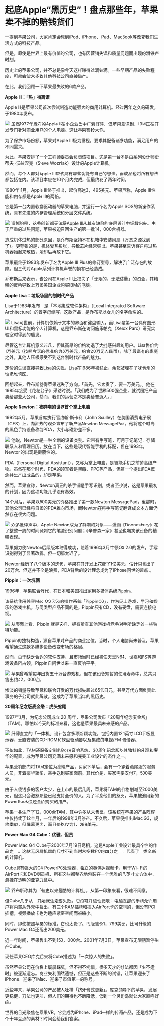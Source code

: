 # 起底Apple“黑历史”！盘点那些年，苹果卖不掉的赔钱货们

一提到苹果公司，大家肯定会想到iPod、iPhone、iPad、MacBook等改变我们生活方式的科技产品。

但是，即使是世界上最有价值的公司，也有因营销失误和质量问题而出现的滑铁卢时刻。

历史上的苹果公司，并不总是像今天这样赚得盆满钵满。一些早期产品的失败程度，可能会使大多数其他科技公司直接破产。

在此，我们回顾一下苹果最失败的6款产品。

**Apple III：「热」得离谱**

Apple III是苹果公司首次尝试制造功能强大的商用计算机。经过两年之久的研发，于1980年发布。

![](https://inews.gtimg.com/newsapp_bt/0/15626533837/1000)
虽然1977年发布的Apple II在小企业当中广受好评，但苹果意识到，IBM正在开发专门针对商业用户的个人电脑。这让苹果警铃大作。

为了保护市场份额，苹果对Apple III极为重视，要求其配备诸多功能，满足用户的不同需求。

为此，苹果安排了一个工程师委员会负责该项目。这是第一台不是由系列设计师史蒂夫 ·沃兹涅克（Steve Wozniak）设计的Apple计算机。

然而，每个人都对Apple III应该具有哪些功能有自己的想法，而成品也将所有想法都包括在内。该项目本应在10个月内完成，但最终花了两年时间。

1980年11月，Apple III终于推出，起价高达3，495美元。苹果声称，Apple III性能和内存都是Apple II的两倍。

它是第一台内置软盘驱动器的苹果电脑，并运行一个名为Apple SOS的新操作系统，具有先进的内存管理系统和分层文件系统。

![](https://inews.gtimg.com/newsapp_bt/0/15626533838/1000)
遗憾的是，这些创新都无法将Apple III从其有缺陷的底层设计中拯救出来。由于严重的过热问题，苹果被迫召回生产的第一批14，000台机器。

造成机体过热的部分原因，是乔布斯坚持不在机箱中安装风扇（万恶之源找到了）。更夸张的是，机体受热膨胀，导致芯片经常弹出。苹果甚至告诉客户将过热机器抬起来散热，冷却后再放下它。

苹果最终于1983年发布了名为Apple III Plus的修订型号，解决了广泛存在的故障。但三代对Apple系列计算机声誉的损害已经造成。

乔布斯后来表示，该公司在Apple III上损失了「无限的，无法估量」的资金，其糟糕的反响导致上万家美国企业购买IBM的电脑。

**Apple Lisa：垃圾场里的划时代产品**

Lisa于1983年发布，是「本地集成软件架构」（Local Integrated Software
Architecture）的首字母缩写。这款产品，是乔布斯以女儿的名字命名的。

![](https://inews.gtimg.com/newsapp_bt/0/15626533901/1000)
Lisa问世前，计算机依赖于文本的界面和键盘输入，而Lisa是第一台具有图形UI和鼠标功能的个人计算机，这是乔布斯在访问施乐帕克（Xerox
Parc）研究实验室时得到的启发。

尽管这台计算机意义非凡，但其高昂的价格劝退了大批感兴趣的用户。Lisa售价约1万美元（按照今天的标准约为3万美元，约合20万元人民币），除了最富有的家庭之外，其他人压根感受不到这台划时代产品的魅力。

定价的失误直接导致Lisa的失败。Lisa在1986年被终止，余货被埋在了犹他州的垃圾堆填区。

回想起来，乔布斯觉得苹果迷失了方向。「首先，它太贵了，要一万美元，」他在1985年接受《花花公子》采访时说。「我们成为了世界500强企业，就试图把产品卖给那些大公司，然而，我们的运营之本是卖给普通人。」

**Apple Newton：被群嘲的世界首个掌上电脑**

1992年5月，苹果首席执行官约翰·斯卡利（John Sculley）在美国消费电子展（CES）上，向狂热的观众宣布了新产品Newton
MessagePad。他将这个时尚的黑色手持设备称为PDA，大小与磁带差不多。

![](https://inews.gtimg.com/newsapp_bt/0/15626533902/1000)
他说，Newton是一种全新的设备类别。它带有手写笔，可用于记笔记，存储联系人和管理日历。放在当下，这些是现代智能手机的标配，但在1993年，Newton的出现是颠覆性的。

PDA（Personal Digital
Assistant），又称为掌上电脑，是智能手机之前的高级产物。虽然在那个时代，PDA的领军者是黑莓、PPC等产品，但第一个提出PDA概念并生产出成品的，却是苹果。

然而，苹果宣称，Newton真正的杀手锏是手写识别。或者至少说，这是苹果最初的计划，因为这项功能几乎没有奏效。

14个月后，苹果以900美元的价格推出了第一款Newton
MessagePad，但那时，其他公司已经将自家的PDA推向市场，而Newton在将手写笔记翻译成文本方面仍然存在很大问题。

![](https://inews.gtimg.com/newsapp_bt/0/15626533903/1000)
众多批评声中，Apple
Newton成为了群嘲的对象——漫画《Doonesbury》花了整整一周的时间讽刺它的笔迹识别问题；《辛普森一家》甚至也嘲笑该设备的糟糕表现。

苹果努力使Newton后续版本取得成功，随着1996年3月牛顿OS 2.0的发布，手写识别得到了显著改善。但一切都太迟了。

Newton经历了八个版本的迭代，苹果在其开发上花费了1亿美元，估计只售出了20万台。但这并不全是浪费，PDA背后的设计理念成为了iPhone问世的起点 。

**Pippin：一次坑俩**

1996年，苹果联合万代，在日本和美国推出家用多媒体系统Pippin。

该系统使用兼容Mac OS
7.5x的操作系统「PippinOS」，作为网上游戏、学习和娱乐的游戏主机。与同类型产品不同的是，Pippin只有CD，没有硬盘，需要连接电视。

![](https://inews.gtimg.com/newsapp_bt/0/15626533955/1000)
从表面上看，Pippin 就是这样，拥有所有其他游戏机竞争对手所缺乏的一些独特功能。

Pippin的独特构造，源自苹果对产品的商业定位。当时，个人电脑尚未普及，苹果希望通过这款多媒体设备改变市场的格局。

然而，由于缺乏合适的软件支持，且市场当时已经被任天堂N64、世嘉和PS等游戏设备所占领，Pippin自问世以来一直反响平平。

![](https://inews.gtimg.com/newsapp_bt/0/15626533956/1000)
苹果曾希望每年出货五十万台游戏机，但在该设备短暂的使用寿命中，总共只售出约42，000台。

惨淡的销量导致苹果和联合开发的万代损失超过65亿日元，甚至万代方面负责此事务的子公司就此解散。这成为了苹果当年的黑历史。

**20周年纪念版麦金塔：虎头蛇尾**

1997年3月，为纪念公司成立 20 周年，苹果公司发布「20周年纪念麦金塔」（TAM）。哪怕以今天的标准来看，这也是苹果最具未来感的产品。

![](https://inews.gtimg.com/newsapp_bt/0/15626533958/1000)
纤薄直立的「一体机」设计包含多项新颖功能，包括内置12.1英寸LCD平板显示器、垂直安装的CD-ROM和软盘驱动器以及集成的电视/FM 调谐器。

不仅如此，TAM还配备定制的Bose音响系统，20周年纪念版以其独特的外观和奢华的配置，成为苹果公司充满未来感和完美工业设计的杰作之一。

苹果营销部门将TAM定位为高端产品，买家下单后，会有一个穿着燕尾服的服务人员，开着豪华轿车，亲手送到买家面前。其代价是，买家需要支付7，500美元。

由于人傻钱多的客户太少，在上市的最后几周，苹果将TAM的价格削减至2000美元，但这只会激怒那些已经支付全价的人。为了平息他们的怒火，苹果被迫用新的PowerBook偿还全价购买的用户。

苹果一共生产了12，000台TAM，其中许多从未售出。该系统在苹果的产品阵容中仅持续了12个月，一年后的1998年3月停产。不久后，苹果便推出iMac
G3，规格类似，但屏幕更大，而且价格仅为1，299美元。

**Power Mac G4 Cube：优雅，但贵**

Power Mac G4
Cube于2000年7月19日亮相，这是Apple工业设计最具个性的作品之一。这款无风扇机器的尺寸不到当时大多数PC的四分之一，代表了一类全新的计算机。

Cube具有强大的G4 PowerPC处理器，独立的英伟达视频卡，用于Wi-
Fi的AirPort卡和DVD刻录机，所有这些都整齐地包装在一个优雅的八英寸立方体中，悬挂在透明的亚克力盒中。

![](https://inews.gtimg.com/newsapp_bt/0/15626533991/1000)
乔布斯称其为「有史以来最酷的计算机」，从第一印象来看，很难不同意。

但Cube几乎从一开始就注定要失败。它的可升级性受限：电脑底部的手柄允许用户将内部从外壳中拉出，有三个RAM插槽和插入AirPort卡的空间的，但没有PCI插槽，视频播放卡也为适应紧密空间而被缩小。

同时，即使按照苹果的标准，它也太贵了。丐版售价1，799美元，比可升级的Power Mac G4还高出200美元。

近一年时间，苹果售出不到150，000台。2001年7月3日，苹果宣布无限期暂停生产Cube。

现任苹果CEO库克后来将Cube描述为「一次惊人的失败」。

虽然苹果公司在价格上屡屡踩坑，但不得不惋惜，很多天才的想法都因「生不逢时」被逐渐遗忘。商业失利固然遗憾，但正是这些不断的试错，让苹果迎来了iPhone、迎来了iMac、迎来了市值第一的称号。

近些年来，苹果公司的产品被人吐槽「挤牙膏式更新」。库克领导下的苹果，发展更稳健、刀法也更准，但人们的期待也不断降低，低到一个灵动岛就让大家直呼好绝。

世界的目光聚焦在苹果VR。它会成为iPhone、iPad一样的传奇产品，还是成为下个十年盘点的素材？时间会给我们答案。

